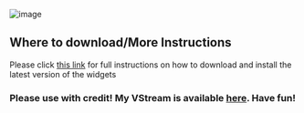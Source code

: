 ![image](https://github.com/h3llo-wor1d/VStream-Widgets-Collection/assets/83967304/f4dd185c-c8e9-43d6-8d6c-fe5cbfb18bd5)

## Where to download/More Instructions
Please click [this link](https://github.com/h3llo-wor1d/VStream-Widgets-Collection/releases/latest) for full instructions on how to download and install the latest version of the widgets

### Please use with credit! My VStream is available [here](https://vstream.com/h3llo_wor1d). Have fun!
